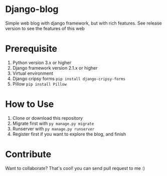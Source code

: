 # Django-blog
Simple web blog with django framework, but with rich features. See release version to see the features of this web

# Prerequisite
1. Python version 3.x or higher
2. Django framework version 2.1.x or higher
3. Virtual environment
4. Django cripsy forms `pip install django-cripsy-forms`
5. Pillow `pip install Pillow`

# How to Use
1. Clone or download this repository
2. Migrate first with `py manage.py migrate`
3. Runserver with `py manage.py runserver`
4. Register first if you want to explore the blog, and finish

# Contribute
Want to collaborate? That's cool! you can send pull request to me :)


